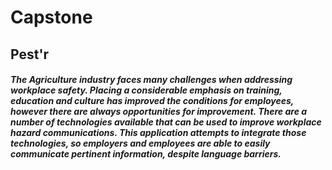 # Capstone

## Pest'r

##### The Agriculture industry faces many challenges when addressing workplace safety.  Placing a considerable emphasis on training, education and culture has improved the conditions for employees, however there are always opportunities for improvement.  There are a number of technologies available that can be used to improve workplace hazard communications.  This application attempts to integrate those technologies, so employers and employees are able to easily communicate pertinent information, despite language barriers.  

